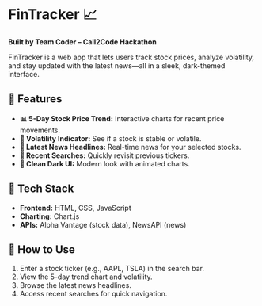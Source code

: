 # FinTracker 📈
**Built by Team Coder – Call2Code Hackathon**

FinTracker is a web app that lets users track stock prices, analyze volatility, and stay updated with the latest news—all in a sleek, dark-themed interface.

## 🚀 Features
- **📊 5-Day Stock Price Trend:** Interactive charts for recent price movements.
- **🔔 Volatility Indicator:** See if a stock is stable or volatile.
- **📰 Latest News Headlines:** Real-time news for your selected stocks.
- **🔁 Recent Searches:** Quickly revisit previous tickers.
- **🎯 Clean Dark UI:** Modern look with animated charts.

## 🧩 Tech Stack
- **Frontend:** HTML, CSS, JavaScript
- **Charting:** Chart.js
- **APIs:** Alpha Vantage (stock data), NewsAPI (news)

## 📝 How to Use
1. Enter a stock ticker (e.g., AAPL, TSLA) in the search bar.
2. View the 5-day trend chart and volatility.
3. Browse the latest news headlines.
4. Access recent searches for quick navigation.




